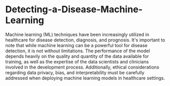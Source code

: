 # Detecting-a-Disease-Machine-Learning
Machine learning (ML) techniques have been increasingly utilized in healthcare for disease detection, diagnosis, and prognosis.
It's important to note that while machine learning can be a powerful tool for disease detection, it is not without limitations. The performance of the model depends heavily on the quality and quantity of the data available for training, as well as the expertise of the data scientists and clinicians involved in the development process. Additionally, ethical considerations regarding data privacy, bias, and interpretability must be carefully addressed when deploying machine learning models in healthcare settings.
